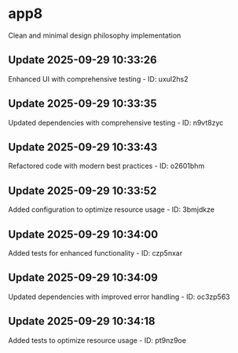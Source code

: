 # app8
Clean and minimal design philosophy implementation

## Update 2025-09-29 10:33:26
Enhanced UI with comprehensive testing - ID: uxul2hs2


## Update 2025-09-29 10:33:35
Updated dependencies with comprehensive testing - ID: n9vt8zyc


## Update 2025-09-29 10:33:43
Refactored code with modern best practices - ID: o2601bhm


## Update 2025-09-29 10:33:52
Added configuration to optimize resource usage - ID: 3bmjdkze


## Update 2025-09-29 10:34:00
Added tests for enhanced functionality - ID: czp5nxar


## Update 2025-09-29 10:34:09
Updated dependencies with improved error handling - ID: oc3zp563


## Update 2025-09-29 10:34:18
Added tests to optimize resource usage - ID: pt9nz9oe

